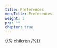 ```yaml
---
title: Preferences
menuTitle: Preferences
weight: 1
pre: ""
chapter: true
---
```


{{% children /%}}
